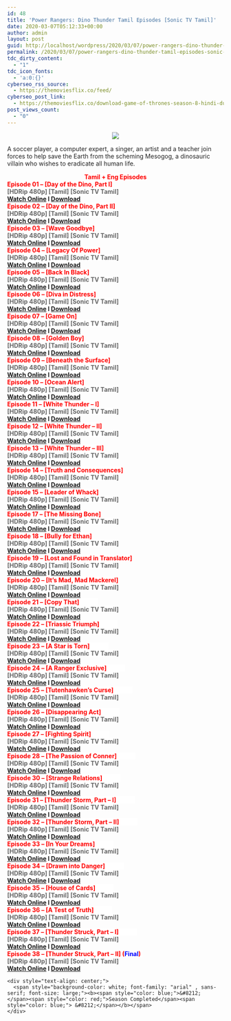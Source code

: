 ```yaml
---
id: 48
title: 'Power Rangers: Dino Thunder Tamil Episodes [Sonic TV Tamil]'
date: 2020-03-07T05:12:33+00:00
author: admin
layout: post
guid: http://localhost/wordpress/2020/03/07/power-rangers-dino-thunder-tamil-episodes-sonic-tv-tamil/
permalink: /2020/03/07/power-rangers-dino-thunder-tamil-episodes-sonic-tv-tamil/
tdc_dirty_content:
  - "1"
tdc_icon_fonts:
  - 'a:0:{}'
cyberseo_rss_source:
  - https://themoviesflix.co/feed/
cyberseo_post_link:
  - https://themoviesflix.co/download-game-of-thrones-season-8-hindi-dubbed-480p-720p-1080p/
post_views_count:
  - "0"
---
```

<div dir="ltr" style="text-align: left;" trbidi="on">
  <div class="separator" style="clear: both; text-align: center;">
    <a href="https://1.bp.blogspot.com/-xm3ndYtpESs/XVlBP-wMf5I/AAAAAAAAAtE/CPoayCnki3Upb_sku58DaZIWGVq9aNm1ACLcBGAs/s1600/maxresdefault.jpg" imageanchor="1" style="margin-left: 1em; margin-right: 1em;"><img border="0" data-original-height="720" data-original-width="1280" src="https://1.bp.blogspot.com/-xm3ndYtpESs/XVlBP-wMf5I/AAAAAAAAAtE/CPoayCnki3Upb_sku58DaZIWGVq9aNm1ACLcBGAs/s1600/maxresdefault.jpg" /></a>
  </div>
  
  <p>
    <span style="background-color: white; color: #222222; font-family: "arial" , sans-serif; font-size: 14px;">A soccer player, a computer expert, a singer, an artist and a teacher join forces to help save the Earth from the scheming Mesogog, a dinosauric villain who wishes to eradicate all human life.</span>
  </p>
  
  <div style="text-align: center;">
    <span style="background-color: white; color: red; font-family: "arial" , sans-serif; font-size: x-large;"><b>Tamil + Eng Episodes</b></span>
  </div>
  
  <div style="text-align: left;">
    <span style="background-color: white; color: red; font-family: "arial" , sans-serif; font-size: large;"><b>Episode 01 &#8211; [Day of the Dino, Part I]</b></span>
  </div>
  
  <div style="text-align: left;">
    <span style="background-color: white; color: #666666; font-family: "arial" , sans-serif; font-size: large;"><b>[HDRip 480p] [Tamil] [Sonic TV Tamil]</b></span>
  </div>
  
  <div style="text-align: left;">
    <span style="background-color: white; color: #222222; font-family: "arial" , sans-serif; font-size: large;"><b><a href="https://toonnetworktamilvideos.blogspot.com/p/power-rangers-dino-thunder-episode-01.html">Watch Online</a>&nbsp;I&nbsp;<a href="https://drive.google.com/file/d/1cCkertjQTxi2B9rxyX9VgxW2PekHnTp5/view">Download</a></b></span>
  </div>
  
  <div style="text-align: left;">
    <span style="background-color: white; color: red; font-family: "arial" , sans-serif; font-size: large;"><b>Episode 02 &#8211; [Day of the Dino, Part II]</b></span>
  </div>
  
  <div style="text-align: left;">
    <span style="background-color: white; color: #666666; font-family: "arial" , sans-serif; font-size: large;"><b>[HDRip 480p] [Tamil] [Sonic TV Tamil]</b></span>
  </div>
  
  <div style="text-align: left;">
    <span style="background-color: white; color: #222222; font-family: "arial" , sans-serif; font-size: large;"><b><a href="https://toonnetworktamilvideos.blogspot.com/p/power-rangers-tamil-dino-thunder-tamil.html">Watch Online</a>&nbsp;I&nbsp;<a href="https://drive.google.com/file/d/1XAiME8Fmb2-SwZWPh5KRejvaYO2kcoE-/view">Download</a></b></span>
  </div>
  
  <div style="text-align: left;">
    <span style="background-color: white; color: red; font-family: "arial" , sans-serif; font-size: large;"><b>Episode 03 &#8211; [Wave Goodbye]</b></span>
  </div>
  
  <div style="text-align: left;">
    <span style="background-color: white; color: #666666; font-family: "arial" , sans-serif; font-size: large;"><b>[HDRip 480p] [Tamil] [Sonic TV Tamil]</b></span>
  </div>
  
  <div style="text-align: left;">
    <span style="background-color: white; color: #222222; font-family: "arial" , sans-serif; font-size: large;"><b><a href="https://toonnetworktamilvideos.blogspot.com/p/power-rangers-dino-thunder-tamil.html">Watch Online</a>&nbsp;I&nbsp;<a href="https://drive.google.com/file/d/1xyqLj5DmetHVXb9nCpp6Q7IioGx4zPY1/view">Download</a></b></span>
  </div>
  
  <div style="text-align: left;">
    <span style="background-color: white; color: red; font-family: "arial" , sans-serif; font-size: large;"><b>Episode 04 &#8211; [Legacy Of Power]</b></span>
  </div>
  
  <div style="text-align: left;">
    <span style="background-color: white; color: #666666; font-family: "arial" , sans-serif; font-size: large;"><b>[HDRip 480p] [Tamil] [Sonic TV Tamil]</b></span>
  </div>
  
  <div style="text-align: left;">
    <span style="background-color: white; color: #222222; font-family: "arial" , sans-serif; font-size: large;"><b><a href="https://toonnetworktamilvideos.blogspot.com/p/power-rangers-dino-thunder-tamil_8.html">Watch Online</a>&nbsp;I&nbsp;<a href="https://drive.google.com/file/d/18umiepV-FCB9NOc4gDQm8cvOGxyUE9Kb/view">Download</a></b></span>
  </div>
  
  <div style="text-align: left;">
  </div>
  
  <div style="text-align: left;">
    <span style="background-color: white; color: red; font-family: "arial" , sans-serif; font-size: large;"><b><span style="background-color: white; color: red;">Episode 05 &#8211; [Back In Black]</span></b></span>
  </div>
  
  <div style="text-align: left;">
    <span style="background-color: white; color: #666666; font-family: "arial" , sans-serif; font-size: large;"><b>[HDRip 480p] [Tamil] [Sonic TV Tamil]</b></span>
  </div>
  
  <div style="text-align: left;">
    <span style="background-color: white; color: #222222; font-family: "arial" , sans-serif; font-size: large;"><b><a href="https://toonnetworktamilvideos.blogspot.com/p/power-rangers-dinothunder-tamil-episode.html">Watch Online</a>&nbsp;I&nbsp;<a href="https://drive.google.com/file/d/15nf2SVBVfoZHjvU_AYKefOFpQCW3_ewS/view">Download</a></b></span>
  </div>
  
  <div style="text-align: left;">
    <span style="background-color: white; color: red; font-family: "arial" , sans-serif; font-size: large;"><b><span style="background-color: white; color: red;">Episode 06 &#8211; [Diva in Distress]</span></b></span>
  </div>
  
  <div style="text-align: left;">
    <span style="background-color: white; color: #666666; font-family: "arial" , sans-serif; font-size: large;"><b>[HDRip 480p] [Tamil] [Sonic TV Tamil]</b></span>
  </div>
  
  <div style="text-align: left;">
    <span style="background-color: white; color: #222222; font-family: "arial" , sans-serif; font-size: large;"><b><a href="https://toonnetworktamilvideos.blogspot.com/p/power-rangers-dinothunder-tamil-episode_22.html">Watch Online</a>&nbsp;I&nbsp;<a href="https://drive.google.com/file/d/14B36C1p9lDen58VXkFhNPlbgZIKxAJIl/view">Download</a></b></span>
  </div>
  
  <div style="text-align: left;">
    <span style="background-color: white; color: red; font-family: "arial" , sans-serif; font-size: large;"><b><span style="background-color: white; color: red;">Episode 07 &#8211; [Game On]</span></b></span>
  </div>
  
  <div style="text-align: left;">
    <span style="background-color: white; color: #666666; font-family: "arial" , sans-serif; font-size: large;"><b>[HDRip 480p] [Tamil] [Sonic TV Tamil]</b></span>
  </div>
  
  <div style="text-align: left;">
    <span style="background-color: white; color: #222222; font-family: "arial" , sans-serif; font-size: large;"><b><a href="https://toonnetworktamilvideos.blogspot.com/p/power-rangers-dinothunder-episode-07.html">Watch Online</a>&nbsp;I&nbsp;<a href="https://drive.google.com/file/d/1Rv3jMgaLHqcyQ6OwEHu71UAIpv_RovNi/view">Download</a></b></span>
  </div>
  
  <div style="text-align: left;">
    <span style="background-color: white; color: red; font-family: "arial" , sans-serif; font-size: large;"><b><span style="background-color: white; color: red;">Episode 08 &#8211; [Golden Boy]</span></b></span>
  </div>
  
  <div style="text-align: left;">
    <span style="background-color: white; color: #666666; font-family: "arial" , sans-serif; font-size: large;"><b>[HDRip 480p] [Tamil] [Sonic TV Tamil]</b></span>
  </div>
  
  <div style="text-align: left;">
    <span style="background-color: white; color: #222222; font-family: "arial" , sans-serif; font-size: large;"><b><a href="https://toonnetworktamilvideos.blogspot.com/p/power-rangers-dinothunder-episode-08.html">Watch Online</a>&nbsp;I&nbsp;<a href="https://drive.google.com/file/d/1yMVVa85NcWzto2GDsQ79zc7LLfgWiDFM/view">Download</a></b></span>
  </div>
  
  <div style="text-align: left;">
    <span style="background-color: white; color: red; font-family: "arial" , sans-serif; font-size: large;"><b><span style="background-color: white; color: red;">Episode 09 &#8211; [Beneath the Surface]</span></b></span>
  </div>
  
  <div style="text-align: left;">
    <span style="background-color: white; color: #666666; font-family: "arial" , sans-serif; font-size: large;"><b>[HDRip 480p] [Tamil] [Sonic TV Tamil]</b></span>
  </div>
  
  <div style="text-align: left;">
    <span style="background-color: white; color: #222222; font-family: "arial" , sans-serif; font-size: large;"><b><a href="https://toonnetworktamilvideos.blogspot.com/p/power-rangers-dinothunder-episode-09.html">Watch Online</a>&nbsp;I&nbsp;<a href="https://drive.google.com/file/d/1q8JOwxoJxru3Muyi5_ifZ-6Oyzm5WeAS/view">Download</a></b></span>
  </div>
  
  <div style="text-align: left;">
    <span style="background-color: white; color: red; font-family: "arial" , sans-serif; font-size: large;"><b><span style="background-color: white; color: red;">Episode 10 &#8211; [Ocean Alert]</span></b></span>
  </div>
  
  <div style="text-align: left;">
    <span style="background-color: white; color: #666666; font-family: "arial" , sans-serif; font-size: large;"><b>[HDRip 480p] [Tamil] [Sonic TV Tamil]</b></span>
  </div>
  
  <div style="text-align: left;">
    <span style="background-color: white; color: #222222; font-family: "arial" , sans-serif; font-size: large;"><b><a href="https://drive.google.com/file/d/118Ms4nILMSmQUY3p0aopA3R823qk_Uat/view">Watch Online</a>&nbsp;I&nbsp;<a href="https://drive.google.com/file/d/118Ms4nILMSmQUY3p0aopA3R823qk_Uat/view">Download</a></b></span>
  </div>
  
  <div style="text-align: left;">
    <span style="background-color: white; color: red; font-family: "arial" , sans-serif; font-size: large;"><b><span style="background-color: white; color: red;">Episode 11 &#8211; [White Thunder &#8211; I]</span></b></span>
  </div>
  
  <div style="text-align: left;">
    <span style="background-color: white; color: #666666; font-family: "arial" , sans-serif; font-size: large;"><b>[HDRip 480p] [Tamil] [Sonic TV Tamil]</b></span>
  </div>
  
  <div style="text-align: left;">
    <span style="background-color: white; color: #222222; font-family: "arial" , sans-serif; font-size: large;"><b><a href="https://drive.google.com/file/d/1PU2FswO4Z1CjszptJXLgNcgV5qFyzdw-/view">Watch Online</a>&nbsp;I&nbsp;<a href="https://drive.google.com/file/d/1PU2FswO4Z1CjszptJXLgNcgV5qFyzdw-/view">Download</a></b></span>
  </div>
  
  <div style="text-align: left;">
    <span style="background-color: white; color: red; font-family: "arial" , sans-serif; font-size: large;"><b><span style="background-color: white; color: red;">Episode 12 &#8211; [White Thunder &#8211; II]</span></b></span>
  </div>
  
  <div style="text-align: left;">
    <span style="background-color: white; color: #666666; font-family: "arial" , sans-serif; font-size: large;"><b>[HDRip 480p] [Tamil] [Sonic TV Tamil]</b></span>
  </div>
  
  <div style="text-align: left;">
    <span style="background-color: white; color: #222222; font-family: "arial" , sans-serif; font-size: large;"><b><a href="https://drive.google.com/open?id=1mtaFjHtLnGXffzhTcbyrAmHsA8XDj_Pb">Watch Online</a>&nbsp;I&nbsp;<a href="https://drive.google.com/open?id=1mtaFjHtLnGXffzhTcbyrAmHsA8XDj_Pb">Download</a></b></span>
  </div>
  
  <div style="text-align: left;">
    <span style="background-color: white; color: red; font-family: "arial" , sans-serif; font-size: large;"><b><span style="background-color: white; color: red;">Episode 13 &#8211; [White Thunder &#8211; III]</span></b></span>
  </div>
  
  <div style="text-align: left;">
    <span style="background-color: white; color: #666666; font-family: "arial" , sans-serif; font-size: large;"><b>[HDRip 480p] [Tamil] [Sonic TV Tamil]</b></span>
  </div>
  
  <div style="text-align: left;">
    <span style="background-color: white; color: #222222; font-family: "arial" , sans-serif; font-size: large;"><b><a href="https://drive.google.com/open?id=1EV1xN3ENo3XVLGTz5Kj8WFyhDsHDX7U3">Watch Online</a>&nbsp;I&nbsp;<a href="https://drive.google.com/open?id=1EV1xN3ENo3XVLGTz5Kj8WFyhDsHDX7U3">Download</a></b></span>
  </div>
  
  <div style="text-align: left;">
    <span style="background-color: white; color: red; font-family: "arial" , sans-serif; font-size: large;"><b><span style="background-color: white; color: red;">Episode 14 &#8211; [Truth and Consequences]</span></b></span>
  </div>
  
  <div style="text-align: left;">
    <span style="background-color: white; color: #666666; font-family: "arial" , sans-serif; font-size: large;"><b>[HDRip 480p] [Tamil] [Sonic TV Tamil]</b></span>
  </div>
  
  <div style="text-align: left;">
    <span style="background-color: white; color: #222222; font-family: "arial" , sans-serif; font-size: large;"><b><a href="https://drive.google.com/open?id=1rrNxVg107lMtoH9Y6tsKTuvYJQmS8Jp1">Watch Online</a>&nbsp;I&nbsp;<a href="https://drive.google.com/open?id=1rrNxVg107lMtoH9Y6tsKTuvYJQmS8Jp1">Download</a></b></span>
  </div>
  
  <div style="text-align: left;">
    <span style="background-color: white; color: red; font-family: "arial" , sans-serif; font-size: large;"><b><span style="background-color: white; color: red;">Episode 15 &#8211; [Leader of Whack]</span></b></span>
  </div>
  
  <div style="text-align: left;">
    <span style="background-color: white; color: #666666; font-family: "arial" , sans-serif; font-size: large;"><b>[HDRip 480p] [Tamil] [Sonic TV Tamil]</b></span>
  </div>
  
  <div style="text-align: left;">
    <span style="background-color: white; color: #222222; font-family: "arial" , sans-serif; font-size: large;"><b><a href="https://drive.google.com/file/d/1AuTPlHV9MExBEr0E-H7XfWT3ulK2pN2h/view">Watch Online</a>&nbsp;I&nbsp;<a href="https://drive.google.com/file/d/1AuTPlHV9MExBEr0E-H7XfWT3ulK2pN2h/view">Download</a></b></span>
  </div>
  
  <div style="text-align: left;">
    <span style="background-color: white; color: red; font-family: "arial" , sans-serif; font-size: large;"><b><span style="background-color: white; color: red;">Episode 17 &#8211; [The Missing Bone]</span></b></span>
  </div>
  
  <div style="text-align: left;">
    <span style="background-color: white; color: #666666; font-family: "arial" , sans-serif; font-size: large;"><b>[HDRip 480p] [Tamil] [Sonic TV Tamil]</b></span>
  </div>
  
  <div style="text-align: left;">
    <span style="background-color: white; color: #222222; font-family: "arial" , sans-serif; font-size: large;"><b><a href="https://drive.google.com/open?id=1Gi7-zddsTVvg1CLDVK40ncT6RTBr1NPM">Watch Online</a>&nbsp;I&nbsp;<a href="https://drive.google.com/open?id=1Gi7-zddsTVvg1CLDVK40ncT6RTBr1NPM">Download</a></b></span>
  </div>
  
  <div style="text-align: left;">
    <span style="background-color: white; color: red; font-family: "arial" , sans-serif; font-size: large;"><b><span style="background-color: white; color: red;">Episode 18 &#8211; [Bully for Ethan]</span></b></span>
  </div>
  
  <div style="text-align: left;">
    <span style="background-color: white; color: #666666; font-family: "arial" , sans-serif; font-size: large;"><b>[HDRip 480p] [Tamil] [Sonic TV Tamil]</b></span>
  </div>
  
  <div style="text-align: left;">
    <span style="background-color: white; color: #222222; font-family: "arial" , sans-serif; font-size: large;"><b><a href="https://drive.google.com/open?id=1-jRcJAUTYWcxJoiQwazGEqmifCKQaGsT">Watch Online</a>&nbsp;I&nbsp;<a href="https://drive.google.com/open?id=1-jRcJAUTYWcxJoiQwazGEqmifCKQaGsT">Download</a></b></span>
  </div>
  
  <div style="text-align: left;">
    <span style="background-color: white; color: red; font-family: "arial" , sans-serif; font-size: large;"><b><span style="background-color: white; color: red;">Episode 19 &#8211; [Lost and Found in Translator]</span></b></span>
  </div>
  
  <div style="text-align: left;">
    <span style="background-color: white; color: #666666; font-family: "arial" , sans-serif; font-size: large;"><b>[HDRip 480p] [Tamil] [Sonic TV Tamil]</b></span>
  </div>
  
  <div style="text-align: left;">
    <span style="background-color: white; color: #222222; font-family: "arial" , sans-serif; font-size: large;"><b><a href="https://drive.google.com/open?id=1WcQ7h89wK3J7isfkQvUuUjJ_pI3dvVg6">Watch Online</a>&nbsp;I&nbsp;<a href="https://drive.google.com/open?id=1WcQ7h89wK3J7isfkQvUuUjJ_pI3dvVg6">Download</a></b></span>
  </div>
  
  <div style="text-align: left;">
    <span style="background-color: white; color: red; font-family: "arial" , sans-serif; font-size: large;"><b><span style="background-color: white; color: red;">Episode 20 &#8211; [It&#8217;s Mad, Mad Mackerel]</span></b></span>
  </div>
  
  <div style="text-align: left;">
    <span style="background-color: white; color: #666666; font-family: "arial" , sans-serif; font-size: large;"><b>[HDRip 480p] [Tamil] [Sonic TV Tamil]</b></span>
  </div>
  
  <div style="text-align: left;">
    <span style="background-color: white; color: #222222; font-family: "arial" , sans-serif; font-size: large;"><b><a href="https://drive.google.com/open?id=1SQO4J3ZdmqObT95eYgdEPFOxNTbcR1VF">Watch Online</a>&nbsp;I&nbsp;<a href="https://drive.google.com/open?id=1SQO4J3ZdmqObT95eYgdEPFOxNTbcR1VF">Download</a></b></span>
  </div>
  
  <div style="text-align: left;">
    <span style="background-color: white; color: red; font-family: "arial" , sans-serif; font-size: large;"><b><span style="background-color: white; color: red;">Episode 21 &#8211; [Copy That]&nbsp; &nbsp; &nbsp; &nbsp; &nbsp; &nbsp; &nbsp;</span></b></span>
  </div>
  
  <div style="text-align: left;">
    <span style="background-color: white; color: #666666; font-family: "arial" , sans-serif; font-size: large;"><b>[HDRip 480p] [Tamil] [Sonic TV Tamil]</b></span>
  </div>
  
  <div style="text-align: left;">
    <span style="background-color: white; color: #222222; font-family: "arial" , sans-serif; font-size: large;"><b><a href="https://drive.google.com/open?id=1IvWeLMZsOPncLqhUdq0UTVm0hcVtyMci">Watch Online</a>&nbsp;I&nbsp;<a href="https://drive.google.com/open?id=1IvWeLMZsOPncLqhUdq0UTVm0hcVtyMci">Download</a></b></span>
  </div>
  
  <div style="text-align: left;">
    <span style="background-color: white; color: red; font-family: "arial" , sans-serif; font-size: large;"><b><span style="background-color: white; color: red;">Episode 22 &#8211; [Triassic Triumph]&nbsp; &nbsp; &nbsp; &nbsp; &nbsp; &nbsp; &nbsp;</span></b></span>
  </div>
  
  <div style="text-align: left;">
    <span style="background-color: white; color: #666666; font-family: "arial" , sans-serif; font-size: large;"><b>[HDRip 480p] [Tamil] [Sonic TV Tamil]</b></span>
  </div>
  
  <div style="text-align: left;">
    <span style="background-color: white; color: #222222; font-family: "arial" , sans-serif; font-size: large;"><b><a href="https://drive.google.com/open?id=1cnWRimmHeqqopWranfjAbz4gAg69ElpL">Watch Online</a>&nbsp;I&nbsp;<a href="https://drive.google.com/open?id=1cnWRimmHeqqopWranfjAbz4gAg69ElpL">Download</a></b></span>
  </div>
  
  <div style="text-align: left;">
    <span style="background-color: white; color: red; font-family: "arial" , sans-serif; font-size: large;"><b><span style="background-color: white; color: red;">Episode 23 &#8211; [A Star is Torn]&nbsp; &nbsp; &nbsp; &nbsp; &nbsp; &nbsp; &nbsp;</span></b></span>
  </div>
  
  <div style="text-align: left;">
    <span style="background-color: white; color: #666666; font-family: "arial" , sans-serif; font-size: large;"><b>[HDRip 480p] [Tamil] [Sonic TV Tamil]</b></span>
  </div>
  
  <div style="text-align: left;">
    <span style="background-color: white; color: #222222; font-family: "arial" , sans-serif; font-size: large;"><b><a href="https://drive.google.com/open?id=16m8ucj2O-jTtCMQepeQTOx9tRw94ShUn">Watch Online</a>&nbsp;I&nbsp;<a href="https://drive.google.com/open?id=16m8ucj2O-jTtCMQepeQTOx9tRw94ShUn">Download</a></b></span>
  </div>
  
  <div style="text-align: left;">
    <span style="background-color: white; color: red; font-family: "arial" , sans-serif; font-size: large;"><b><span style="background-color: white; color: red;">Episode 24 &#8211; [A Ranger Exclusive]&nbsp; &nbsp; &nbsp; &nbsp; &nbsp; &nbsp; &nbsp;</span></b></span>
  </div>
  
  <div style="text-align: left;">
    <span style="background-color: white; color: #666666; font-family: "arial" , sans-serif; font-size: large;"><b>[HDRip 480p] [Tamil] [Sonic TV Tamil]</b></span>
  </div>
  
  <div style="text-align: left;">
    <span style="background-color: white; color: #222222; font-family: "arial" , sans-serif; font-size: large;"><b><a href="https://drive.google.com/open?id=1Ro9NVAsvKhLJQr8j0KrfaVPm6ACCHivF">Watch Online</a>&nbsp;I&nbsp;<a href="https://drive.google.com/open?id=1Ro9NVAsvKhLJQr8j0KrfaVPm6ACCHivF">Download</a></b></span>
  </div>
  
  <div style="text-align: left;">
    <span style="background-color: white; color: red; font-family: "arial" , sans-serif; font-size: large;"><b><span style="background-color: white; color: red;">Episode 25 &#8211; [Tutenhawken&#8217;s Curse]&nbsp; &nbsp; &nbsp; &nbsp; &nbsp; &nbsp; &nbsp;</span></b></span>
  </div>
  
  <div style="text-align: left;">
    <span style="background-color: white; color: #666666; font-family: "arial" , sans-serif; font-size: large;"><b>[HDRip 480p] [Tamil] [Sonic TV Tamil]</b></span>
  </div>
  
  <div style="text-align: left;">
    <span style="background-color: white; color: #222222; font-family: "arial" , sans-serif; font-size: large;"><b><a href="https://drive.google.com/open?id=1M2EiL0IQMuzojHugXdyWTaWfuBxd0AGi">Watch Online</a>&nbsp;I&nbsp;<a href="https://drive.google.com/open?id=1M2EiL0IQMuzojHugXdyWTaWfuBxd0AGi">Download</a></b></span>
  </div>
  
  <div style="text-align: left;">
    <span style="background-color: white; color: red; font-family: "arial" , sans-serif; font-size: large;"><b><span style="background-color: white; color: red;">Episode 26 &#8211; [Disappearing Act]&nbsp; &nbsp; &nbsp; &nbsp; &nbsp; &nbsp; &nbsp;</span></b></span>
  </div>
  
  <div style="text-align: left;">
    <span style="background-color: white; color: #666666; font-family: "arial" , sans-serif; font-size: large;"><b>[HDRip 480p] [Tamil] [Sonic TV Tamil]</b></span>
  </div>
  
  <div style="text-align: left;">
    <span style="background-color: white; color: #222222; font-family: "arial" , sans-serif; font-size: large;"><b><a href="https://drive.google.com/open?id=1jwN4ZelylOedm3B6YxqT19QkJk9DztaN">Watch Online</a>&nbsp;I&nbsp;<a href="https://drive.google.com/open?id=1jwN4ZelylOedm3B6YxqT19QkJk9DztaN">Download</a></b></span>
  </div>
  
  <div style="text-align: left;">
    <span style="background-color: white; color: red; font-family: "arial" , sans-serif; font-size: large;"><b><span style="background-color: white; color: red;">Episode 27 &#8211; [Fighting Spirit]&nbsp; &nbsp; &nbsp; &nbsp; &nbsp; &nbsp; &nbsp;</span></b></span>
  </div>
  
  <div style="text-align: left;">
    <span style="background-color: white; color: #666666; font-family: "arial" , sans-serif; font-size: large;"><b>[HDRip 480p] [Tamil] [Sonic TV Tamil]</b></span>
  </div>
  
  <div style="text-align: left;">
    <span style="background-color: white; color: #222222; font-family: "arial" , sans-serif; font-size: large;"><b><a href="https://drive.google.com/open?id=1irc5T5n8vX880_gMApROa8JYDaDmwz4K">Watch Online</a>&nbsp;I&nbsp;<a href="https://drive.google.com/open?id=1irc5T5n8vX880_gMApROa8JYDaDmwz4K">Download</a></b></span>
  </div>
  
  <div style="text-align: left;">
    <span style="background-color: white; color: red; font-family: "arial" , sans-serif; font-size: large;"><b><span style="background-color: white; color: red;">Episode 28 &#8211; [The Passion of Conner]&nbsp; &nbsp; &nbsp; &nbsp; &nbsp; &nbsp; &nbsp;</span></b></span>
  </div>
  
  <div style="text-align: left;">
    <span style="background-color: white; color: #666666; font-family: "arial" , sans-serif; font-size: large;"><b>[HDRip 480p] [Tamil] [Sonic TV Tamil]</b></span>
  </div>
  
  <div style="text-align: left;">
    <span style="background-color: white; color: #222222; font-family: "arial" , sans-serif; font-size: large;"><b><a href="https://drive.google.com/open?id=1SEOE-3I17QMK0HLVr1SSByGcNJfDYQjK">Watch Online</a>&nbsp;I&nbsp;<a href="https://drive.google.com/open?id=1SEOE-3I17QMK0HLVr1SSByGcNJfDYQjK">Download</a></b></span>
  </div>
  
  <div style="text-align: left;">
    <span style="background-color: white; color: red; font-family: "arial" , sans-serif; font-size: large;"><b><span style="background-color: white; color: red;">Episode 30 &#8211; [Strange Relations]&nbsp; &nbsp; &nbsp; &nbsp; &nbsp; &nbsp; &nbsp;</span></b></span>
  </div>
  
  <div style="text-align: left;">
    <span style="background-color: white; color: #666666; font-family: "arial" , sans-serif; font-size: large;"><b>[HDRip 480p] [Tamil] [Sonic TV Tamil]</b></span>
  </div>
  
  <div style="text-align: left;">
    <span style="background-color: white; color: #222222; font-family: "arial" , sans-serif; font-size: large;"><b><a href="https://drive.google.com/open?id=130q5g_KB7qPMGlLF90OCaK_XYuLtaLbU">Watch Online</a>&nbsp;I&nbsp;<a href="https://drive.google.com/open?id=130q5g_KB7qPMGlLF90OCaK_XYuLtaLbU">Download</a></b></span>
  </div>
  
  <div style="text-align: left;">
    <span style="background-color: white; color: red; font-family: "arial" , sans-serif; font-size: large;"><b><span style="background-color: white; color: red;">Episode 31 &#8211; [Thunder Storm, Part &#8211; I]&nbsp; &nbsp; &nbsp; &nbsp; &nbsp; &nbsp; &nbsp;</span></b></span>
  </div>
  
  <div style="text-align: left;">
    <span style="background-color: white; color: #666666; font-family: "arial" , sans-serif; font-size: large;"><b>[HDRip 480p] [Tamil] [Sonic TV Tamil]</b></span>
  </div>
  
  <div style="text-align: left;">
    <span style="background-color: white; color: #222222; font-family: "arial" , sans-serif; font-size: large;"><b><a href="https://drive.google.com/open?id=1Rd5Fa-pGBBZTHnO0tJD8mKKd0rFnBjZb">Watch Online</a>&nbsp;I&nbsp;<a href="https://drive.google.com/open?id=1Rd5Fa-pGBBZTHnO0tJD8mKKd0rFnBjZb">Download</a></b></span>
  </div>
  
  <div style="text-align: left;">
    <span style="background-color: white; color: red; font-family: "arial" , sans-serif; font-size: large;"><b><span style="background-color: white; color: red;">Episode 32 &#8211; [Thunder Storm, Part &#8211; II]&nbsp; &nbsp; &nbsp; &nbsp; &nbsp; &nbsp; &nbsp;</span></b></span>
  </div>
  
  <div style="text-align: left;">
    <span style="background-color: white; color: #666666; font-family: "arial" , sans-serif; font-size: large;"><b>[HDRip 480p] [Tamil] [Sonic TV Tamil]</b></span>
  </div>
  
  <div style="text-align: left;">
    <span style="background-color: white; color: #222222; font-family: "arial" , sans-serif; font-size: large;"><b><a href="https://drive.google.com/open?id=1q6_oUoc10EnPv-s7G7tzzoKS6F-7OiCq">Watch Online</a>&nbsp;I&nbsp;<a href="https://drive.google.com/open?id=1q6_oUoc10EnPv-s7G7tzzoKS6F-7OiCq">Download</a></b></span>
  </div>
  
  <div style="text-align: left;">
    <span style="background-color: white; color: red; font-family: "arial" , sans-serif; font-size: large;"><b><span style="background-color: white; color: red;">Episode 33 &#8211; [In Your Dreams]&nbsp; &nbsp; &nbsp; &nbsp; &nbsp; &nbsp; &nbsp;</span></b></span>
  </div>
  
  <div style="text-align: left;">
    <span style="background-color: white; color: #666666; font-family: "arial" , sans-serif; font-size: large;"><b>[HDRip 480p] [Tamil] [Sonic TV Tamil]</b></span>
  </div>
  
  <div style="text-align: left;">
    <span style="background-color: white; color: #222222; font-family: "arial" , sans-serif; font-size: large;"><b><a href="https://drive.google.com/open?id=1wJs_FLkRM4zl0HPKmJt8cBrQqOPBw8L4">Watch Online</a>&nbsp;I&nbsp;<a href="https://drive.google.com/open?id=1wJs_FLkRM4zl0HPKmJt8cBrQqOPBw8L4">Download</a></b></span>
  </div>
  
  <div style="text-align: left;">
    <span style="background-color: white; color: red; font-family: "arial" , sans-serif; font-size: large;"><b><span style="background-color: white; color: red;">Episode 34 &#8211; [Drawn into Danger]&nbsp; &nbsp; &nbsp; &nbsp; &nbsp; &nbsp; &nbsp;</span></b></span>
  </div>
  
  <div style="text-align: left;">
    <span style="background-color: white; color: #666666; font-family: "arial" , sans-serif; font-size: large;"><b>[HDRip 480p] [Tamil] [Sonic TV Tamil]</b></span>
  </div>
  
  <div style="text-align: left;">
    <span style="background-color: white; color: #222222; font-family: "arial" , sans-serif; font-size: large;"><b><a href="https://drive.google.com/open?id=1WfSh7jgd-BI8vrK_PZEcbYOvybg7Ig8q">Watch Online</a>&nbsp;I&nbsp;<a href="https://drive.google.com/open?id=1WfSh7jgd-BI8vrK_PZEcbYOvybg7Ig8q">Download</a></b></span>
  </div>
  
  <div style="text-align: left;">
    <span style="background-color: white; color: red; font-family: "arial" , sans-serif; font-size: large;"><b><span style="background-color: white; color: red;">Episode 35 &#8211; [House of Cards]&nbsp; &nbsp; &nbsp; &nbsp; &nbsp; &nbsp; &nbsp;</span></b></span>
  </div>
  
  <div style="text-align: left;">
    <span style="background-color: white; color: #666666; font-family: "arial" , sans-serif; font-size: large;"><b>[HDRip 480p] [Tamil] [Sonic TV Tamil]</b></span>
  </div>
  
  <div style="text-align: left;">
    <span style="background-color: white; color: #222222; font-family: "arial" , sans-serif; font-size: large;"><b><a href="https://drive.google.com/open?id=19S8UjYDYYAiwr3p3X_GP8q09LhFmnHcV">Watch Online</a>&nbsp;I&nbsp;<a href="https://drive.google.com/open?id=19S8UjYDYYAiwr3p3X_GP8q09LhFmnHcV">Download</a></b></span>
  </div>
  
  <div style="text-align: left;">
    <span style="background-color: white; color: red; font-family: "arial" , sans-serif; font-size: large;"><b><span style="background-color: white; color: red;">Episode 36 &#8211; [A Test of Truth]&nbsp; &nbsp; &nbsp; &nbsp; &nbsp; &nbsp; &nbsp;</span></b></span>
  </div>
  
  <div style="text-align: left;">
    <span style="background-color: white; color: #666666; font-family: "arial" , sans-serif; font-size: large;"><b>[HDRip 480p] [Tamil] [Sonic TV Tamil]</b></span>
  </div>
  
  <div style="text-align: left;">
    <span style="background-color: white; color: #222222; font-family: "arial" , sans-serif; font-size: large;"><b><a href="https://drive.google.com/open?id=1Nqtq1x0iOV7cnAs_IQcHKIYvwBpGIffN">Watch Online</a>&nbsp;I&nbsp;<a href="https://drive.google.com/open?id=1Nqtq1x0iOV7cnAs_IQcHKIYvwBpGIffN">Download</a></b></span>
  </div>
  
  <div style="text-align: left;">
    <span style="background-color: white; color: red; font-family: "arial" , sans-serif; font-size: large;"><b><span style="background-color: white; color: red;">Episode 37 &#8211; [Thunder Struck, Part &#8211; I]&nbsp; &nbsp; &nbsp; &nbsp; &nbsp; &nbsp; &nbsp;</span></b></span>
  </div>
  
  <div style="text-align: left;">
    <span style="background-color: white; color: #666666; font-family: "arial" , sans-serif; font-size: large;"><b>[HDRip 480p] [Tamil] [Sonic TV Tamil]</b></span>
  </div>
  
  <div style="text-align: left;">
    <span style="background-color: white; color: #222222; font-family: "arial" , sans-serif; font-size: large;"><b><a href="https://drive.google.com/open?id=1E1SafbiKR3EVud2_UrmbjcenPrPSS2b0">Watch Online</a>&nbsp;I&nbsp;<a href="https://drive.google.com/open?id=1E1SafbiKR3EVud2_UrmbjcenPrPSS2b0">Download</a></b></span>
  </div>
  
  <div style="text-align: left;">
    <span style="background-color: white; font-family: "arial" , sans-serif; font-size: large;"><b><span style="background-color: white; color: red;">Episode 38 &#8211; [Thunder Struck, Part &#8211; II] (</span><span style="background-color: white; color: blue;">Final</span><span style="background-color: white; color: red;">)&nbsp;</span></b></span>
  </div>
  
  <div style="text-align: left;">
    <span style="background-color: white; color: #666666; font-family: "arial" , sans-serif; font-size: large;"><b>[HDRip 480p] [Tamil] [Sonic TV Tamil]</b></span>
  </div>
  
  <div style="text-align: left;">
    <span style="background-color: white; color: #222222; font-family: "arial" , sans-serif; font-size: large;"><b><a href="https://drive.google.com/open?id=10ZcbLqqNBw67Y5n36uiPwGF6CAiLI9xZ">Watch Online</a>&nbsp;I&nbsp;<a href="https://drive.google.com/open?id=10ZcbLqqNBw67Y5n36uiPwGF6CAiLI9xZ">Download</a></b></span></p> 
    
    <div style="text-align: center;">
      <span style="background-color: white; font-family: "arial" , sans-serif; font-size: large;"><b><span style="color: blue;">&#8212; </span><span style="color: red;">Season Completed</span><span style="color: blue;"> &#8212;</span></b></span>
    </div>
  </div>
</div>